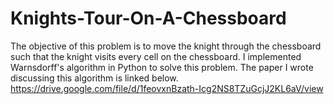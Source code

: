 # Knights-Tour-On-A-Chessboard
The objective of this problem is to move the knight through the chessboard such that the knight visits every cell on the chessboard. I implemented Warnsdorff's algorithm in Python to solve this problem. The paper I wrote discussing this algorithm is linked below. 
https://drive.google.com/file/d/1feovxnBzath-Icg2NS8TZuGcjJ2KL6aV/view

